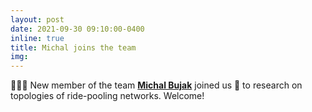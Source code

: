 ```yaml
---
layout: post
date: 2021-09-30 09:10:00-0400
inline: true
title: Michal joins the team
img:
---
```


📢📢📢 New member of the team [**Michal Bujak**](https://rafal-kucharski.u.matinf.uj.edu.pl/research/michal_bujak/) joined us 🤝 to research on topologies of ride-pooling networks. Welcome! 
